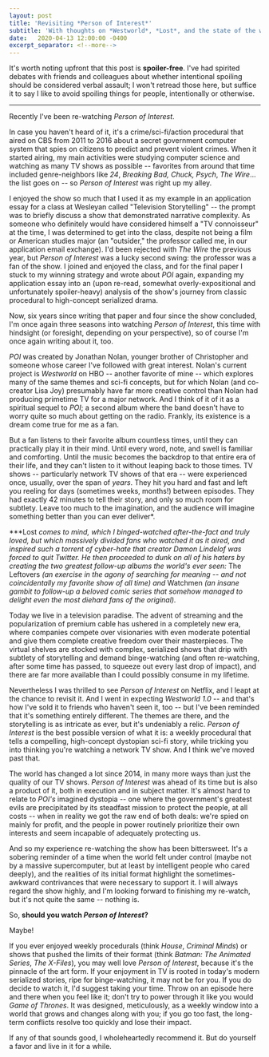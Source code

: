```yaml
---
layout: post
title: 'Revisiting *Person of Interest*'
subtitle: 'With thoughts on *Westworld*, *Lost*, and the state of the world'
date:   2020-04-13 12:00:00 -0400
excerpt_separator: <!--more-->
---
```


It's worth noting upfront that this post is **spoiler-free**. I've had spirited debates with friends
and colleagues about whether intentional spoiling should be considered verbal assault; I won't
retread those here, but suffice it to say I like to avoid spoiling things for people, intentionally
or otherwise.

---

Recently I've been re-watching *Person of Interest*.

In case you haven't heard of it, it's a crime/sci-fi/action procedural that aired on CBS from 2011
to 2016 about a secret government computer system that spies on citizens to predict and prevent
violent crimes.  When it started airing, my main activities were studying computer science and
watching as many TV shows as possible -- favorites from around that time included genre-neighbors
like *24*, *Breaking Bad, Chuck, Psych*, *The Wire*... the list goes on -- so *Person of Interest*
was right up my alley.

<!--more-->

I enjoyed the show so much that I used it as my example in an application essay for a class at
Wesleyan called "Television Storytelling" -- the prompt was to briefly discuss a show that
demonstrated narrative complexity. As someone who definitely would have considered himself a "TV
connoisseur" at the time, I was determined to get into the class, despite not being a film or
American studies major (an "outsider," the professor called me, in our application email exchange).
I'd been rejected with *The Wire* the previous year, but *Person of Interest* was a lucky second
swing: the professor was a fan of the show. I joined and enjoyed the class, and for the final paper
I stuck to my winning strategy and wrote about *POI* again, expanding my application essay into an
(upon re-read, somewhat overly-expositional and unfortunately spoiler-heavy) analysis of the show's
journey from classic procedural to high-concept serialized drama.

Now, six years since writing that paper and four since the show concluded, I'm once again three
seasons into watching *Person of Interest*, this time with hindsight (or foresight, depending on
your perspective), so of course I'm once again writing about it, too.

*POI* was created by Jonathan Nolan, younger brother of Christopher and someone whose career I've
followed with great interest. Nolan's current project is *Westworld* on HBO -- another favorite of
mine -- which explores many of the same themes and sci-fi concepts, but for which Nolan (and
co-creator Lisa Joy) presumably have far more creative control than Nolan had producing primetime TV
for a major network. And I think of it of it as a spiritual sequel to *POI*; a second album where
the band doesn't have to worry quite so much about getting on the radio.  Frankly, its existence is
a dream come true for me as a fan.

But a fan listens to their favorite album countless times, until they can practically play it in
their mind. Until every word, note, and swell is familiar and comforting. Until the music becomes
the backdrop to that entire era of their life, and they can't listen to it without leaping back to
those times. TV shows -- particularly network TV shows of that era -- were experienced once,
usually, over the span of *years*. They hit you hard and fast and left you reeling for days
(sometimes weeks, months!) between episodes. They had exactly 42 minutes to tell their story, and
only so much room for subtlety. Leave too much to the imagination, and the audience will imagine
something better than you can ever deliver\*.

*\**Lost *comes to mind, which I binged-watched after-the-fact and truly loved, but which massively
divided fans who watched it as it aired, and inspired such a torrent of cyber-hate that creator
Damon Lindelof was forced to quit Twitter. He then proceeded to dunk on all of his haters by
creating the two greatest follow-up albums the world's ever seen:* The Leftovers *(an exercise in
the agony of searching for meaning -- and not coincidentally my favorite show of all time) and*
Watchmen *(an insane gambit to follow-up a beloved comic series that somehow managed to delight even
the most diehard fans of the original).*

Today we live in a television paradise. The advent of streaming and the popularization of premium
cable has ushered in a completely new era, where companies compete over visionaries with even
moderate potential and give them complete creative freedom over their masterpieces. The virtual
shelves are stocked with complex, serialized shows that drip with subtlety of storytelling and
demand binge-watching (and often re-watching, after some time has passed, to squeeze out every last
drop of impact), and there are far more available than I could possibly consume in my lifetime.

Nevertheless I was thrilled to see *Person of Interest* on Netflix, and I leapt at the chance to
revisit it. And I went in expecting *Westworld 1.0* -- and that's how I've sold it to friends who
haven't seen it, too -- but I've been reminded that it's something entirely different. The themes
are there, and the storytelling is as intricate as ever, but it's undeniably a relic. *Person of
Interest* is the best possible version of what it is: a weekly procedural that tells a compelling,
high-concept dystopian sci-fi story, while tricking you into thinking you're watching a network TV
show. And I think we've moved past that.

The world has changed a lot since 2014, in many more ways than just the quality of our TV shows.
*Person of Interest* was ahead of its time but is also a product of it, both in execution and in
subject matter. It's almost hard to relate to *POI's* imagined dystopia -- one where the
government's greatest evils are precipitated by its steadfast mission to protect the people, at all
costs -- when in reality we got the raw end of both deals: we're spied on mainly for profit, and the
people in power routinely prioritize their own interests and seem incapable of adequately protecting
us.

And so my experience re-watching the show has been bittersweet. It's a sobering reminder of a time
when the world felt under control (maybe not by a massive supercomputer, but at least by intelligent
people who cared deeply), and the realities of its initial format highlight the sometimes-awkward
contrivances that were necessary to support it. I will always regard the show highly, and I'm
looking forward to finishing my re-watch, but it's not quite the same -- nothing is.

So, **should you watch *Person of Interest*?**

Maybe!

If you ever enjoyed weekly procedurals (think *House*, *Criminal Minds*) or shows that pushed the
limits of their format (think *Batman: The Animated Series*, *The* *X-Files*), you may well love
*Person of Interest*, because it's the pinnacle of the art form. If your enjoyment in TV is rooted
in today's modern serialized stories, ripe for binge-watching, it may not be for you. If you do
decide to watch it, I'd suggest taking your time. Throw on an episode here and there when you feel
like it; don't try to power through it like you would *Game of Thrones*. It was designed,
meticulously, as a weekly window into a world that grows and changes along with you; if you go too
fast, the long-term conflicts resolve too quickly and lose their impact.

If any of that sounds good, I wholeheartedly recommend it. But do yourself a favor and live in it
for a while.
